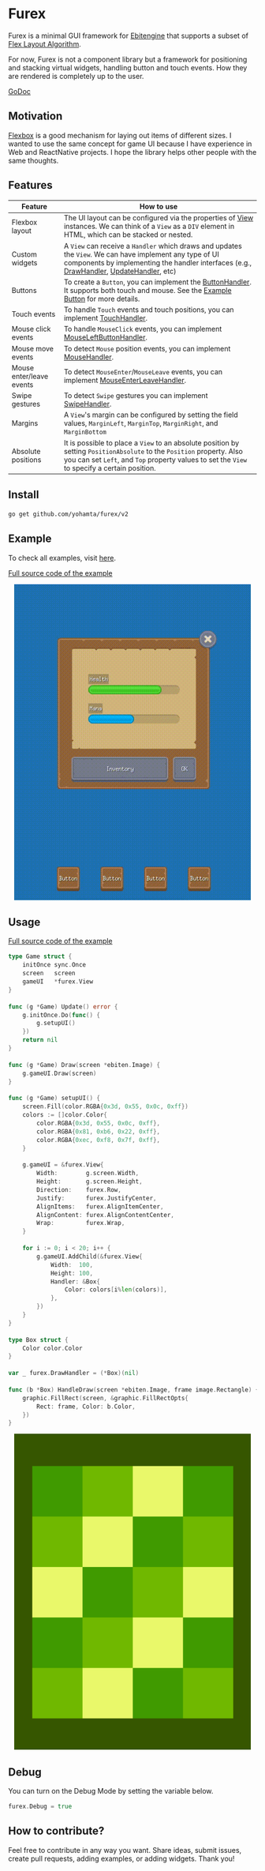 # Furex

Furex is a minimal GUI framework for [Ebitengine](https://ebiten.org/) that supports a subset of [Flex Layout Algorithm](https://www.w3.org/TR/css-flexbox-1/#layout-algorithm).

For now, Furex is not a component library but a framework for positioning and stacking virtual widgets, handling button and touch events. How they are rendered is completely up to the user.

[GoDoc](https://pkg.go.dev/github.com/yohamta/furex/v2)

## Motivation

[Flexbox](https://www.w3.org/TR/css-flexbox/) is a good mechanism for laying out items of different sizes. I wanted to use the same concept for game UI because I have experience in Web and ReactNative projects. I hope the library helps other people with the same thoughts.

## Features

| Feature                  | How to use                                                                                                                                                                                                                                                                                                                        |
| ------------------------ | --------------------------------------------------------------------------------------------------------------------------------------------------------------------------------------------------------------------------------------------------------------------------------------------------------------------------------- |
| Flexbox layout           | The UI layout can be configured via the properties of [View](https://pkg.go.dev/github.com/yohamta/furex/v2#View) instances. We can think of a `View` as a `DIV` element in HTML, which can be stacked or nested.                                                                                                                 |
| Custom widgets           | A `View` can receive a `Handler` which draws and updates the `View`. We can have implement any type of UI components by implementing the handler interfaces (e.g., [DrawHandler](https://pkg.go.dev/github.com/yohamta/furex/v2#DrawHandler), [UpdateHandler](https://pkg.go.dev/github.com/yohamta/furex/v2#UpdateHandler), etc) |
| Buttons                  | To create a `Button`, you can implement the [ButtonHandler](https://pkg.go.dev/github.com/yohamta/furex/v2#ButtonHandler). It supports both touch and mouse. See the [Example Button](https://github.com/yohamta/furex/blob/master/examples/common/../../../../../../../../examples/util/widgets/button.go) for more details.          |
| Touch events             | To handle `Touch` events and touch positions, you can implement [TouchHandler](https://pkg.go.dev/github.com/yohamta/furex/v2#TouchHandler).                                                                                                                                                                                      |
| Mouse click events       | To handle `MouseClick` events, you can implement [MouseLeftButtonHandler](https://pkg.go.dev/github.com/yohamta/furex/v2#MouseLeftButtonHandler).                                                                                                                                                                                 |
| Mouse move events        | To detect `Mouse` position events, you can implement [MouseHandler](https://pkg.go.dev/github.com/yohamta/furex/v2#MouseHandler).                                                                                                                                                                                                 |
| Mouse enter/leave events | To detect `MouseEnter`/`MouseLeave` events, you can implement [MouseEnterLeaveHandler](https://pkg.go.dev/github.com/yohamta/furex/v2#MouseEnterLeaveHandler).                                                                                                                                                                    |
| Swipe gestures           | To detect `Swipe` gestures you can implement [SwipeHandler](https://pkg.go.dev/github.com/yohamta/furex/v2#SwipeHandler).                                                                                                                                                                                                         |
| Margins                  | A `View`'s margin can be configured by setting the field values, `MarginLeft`, `MarginTop`, `MarginRight`, and `MarginBottom`                                                                                                                                                                                                     |
| Absolute positions       | It is possible to place a `View` to an absolute position by setting `PositionAbsolute` to the `Position` property. Also you can set `Left`, and `Top` property values to set the `View` to specify a certain position.                                                                                                            |

## Install

```sh
go get github.com/yohamta/furex/v2
```

## Example
To check all examples, visit [here](examples).

[Full source code of the example](examples/buttons/main.go)

<p align="center">
<img width="480" height="640" src="./assets/example.gif"></img>
</p>

## Usage

[Full source code of the example](examples/simple/main.go)

```go
type Game struct {
	initOnce sync.Once
	screen   screen
	gameUI   *furex.View
}

func (g *Game) Update() error {
	g.initOnce.Do(func() {
		g.setupUI()
	})
	return nil
}

func (g *Game) Draw(screen *ebiten.Image) {
	g.gameUI.Draw(screen)
}

func (g *Game) setupUI() {
	screen.Fill(color.RGBA{0x3d, 0x55, 0x0c, 0xff})
	colors := []color.Color{
		color.RGBA{0x3d, 0x55, 0x0c, 0xff},
		color.RGBA{0x81, 0xb6, 0x22, 0xff},
		color.RGBA{0xec, 0xf8, 0x7f, 0xff},
	}

	g.gameUI = &furex.View{
		Width:        g.screen.Width,
		Height:       g.screen.Height,
		Direction:    furex.Row,
		Justify:      furex.JustifyCenter,
		AlignItems:   furex.AlignItemCenter,
		AlignContent: furex.AlignContentCenter,
		Wrap:         furex.Wrap,
	}

	for i := 0; i < 20; i++ {
		g.gameUI.AddChild(&furex.View{
			Width:  100,
			Height: 100,
			Handler: &Box{
				Color: colors[i%len(colors)],
			},
		})
	}
}

type Box struct {
	Color color.Color
}

var _ furex.DrawHandler = (*Box)(nil)

func (b *Box) HandleDraw(screen *ebiten.Image, frame image.Rectangle) {
	graphic.FillRect(screen, &graphic.FillRectOpts{
		Rect: frame, Color: b.Color,
	})
}
```

<p align="center">
<img width="480" height="640" src="./assets/greens.png"></img>
</p>

## Debug

You can turn on the Debug Mode by setting the variable below.
```go
furex.Debug = true
```

## How to contribute?

Feel free to contribute in any way you want. Share ideas, submit issues, create pull requests, adding examples, or adding widgets. Thank you!
